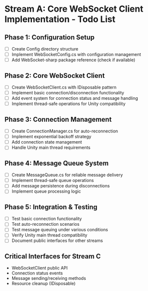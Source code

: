 # Stream A: Core WebSocket Client Implementation - Todo List

## Phase 1: Configuration Setup
- [ ] Create Config directory structure
- [ ] Implement WebSocketConfig.cs with configuration management
- [ ] Add WebSocket-sharp package reference (check if available)

## Phase 2: Core WebSocket Client
- [ ] Create WebSocketClient.cs with IDisposable pattern
- [ ] Implement basic connection/disconnection functionality
- [ ] Add event system for connection status and message handling
- [ ] Implement thread-safe operations for Unity compatibility

## Phase 3: Connection Management
- [ ] Create ConnectionManager.cs for auto-reconnection
- [ ] Implement exponential backoff strategy
- [ ] Add connection state management
- [ ] Handle Unity main thread requirements

## Phase 4: Message Queue System
- [ ] Create MessageQueue.cs for reliable message delivery
- [ ] Implement thread-safe queue operations
- [ ] Add message persistence during disconnections
- [ ] Implement queue processing logic

## Phase 5: Integration & Testing
- [ ] Test basic connection functionality
- [ ] Test auto-reconnection scenarios
- [ ] Test message queuing under various conditions
- [ ] Verify Unity main thread compatibility
- [ ] Document public interfaces for other streams

## Critical Interfaces for Stream C
- WebSocketClient public API
- Connection status events
- Message sending/receiving methods
- Resource cleanup (IDisposable)